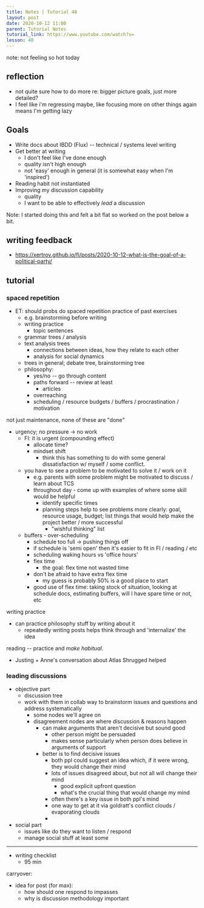 ```yaml
---
title: Notes | Tutorial 48
layout: post
date: 2020-10-12 11:00
parent: Tutorial Notes
tutorial_link: https://www.youtube.com/watch?v=
lesson: 48
---
```


note: not feeling so hot today

## reflection

- not quite sure how to do more re: bigger picture goals, just more detailed?
- I feel like i'm regressing maybe, like focusing more on other things again means I'm getting lazy

## Goals

- Write docs about IBDD (Flux) -- technical / systems level writing
- Get better at writing
  - I don't feel like I've done enough
  - quality isn't high enough
  - not 'easy' enough in general (it is somewhat easy when I'm 'inspired')
- Reading habit not instantiated
- Improving my discussion capability
  - quality
  - I want to be able to effectively *lead* a discussion

Note: I started doing this and felt a bit flat so worked on the post below a bit.

## writing feedback

- <https://xertrov.github.io/fi/posts/2020-10-12-what-is-the-goal-of-a-political-party/>

## tutorial

### spaced repetition

- ET: should probs do spaced repetition practice of past exercises
  - e.g. brainstorming before writing
  - writing practice
    - topic sentences
  - grammar trees / analysis
  - text analysis trees
    - connections between ideas, how they relate to each other
    - analysis for social dynamics
  - trees in general; debate tree, brainstorming tree
  - philosophy:
    - yes/no -- go through content
    - paths forward -- review at least
      - articles
    - overreaching
    - scheduling / resource budgets / buffers / procrastination / motivation

not just maintenance, none of these are "done"

- urgency; no pressure -> no work
  - FI: it is urgent (compounding effect)
    - allocate time?
    - mindset shift
      - think this has something to do with some general dissatisfaction w/ myself / some conflict.
  - you have to see a problem to be motivated to solve it / work on it
    - e.g. parents with some problem might be motivated to discuss / learn about TCS
    - throughout day - come up with examples of where some skill would be helpful
      - identify specific times
      - planning steps help to see problems more clearly: goal, resource usage, budget; list things that would help make the project better / more successful
        - "wishful thinking" list
  - buffers - over-scheduling
    - schedule too full -> pushing things off
    - if schedule is 'semi open' then it's easier to fit in FI / reading / etc
    - scheduling waking hours vs 'office hours'
    - flex time
      - the goal: flex time not wasted time
    - don't be afraid to have extra flex time
      - my guess is probably 50% is a good place to start
    - good use of flex time: taking stock of situation, looking at schedule docs, estimating buffers, will I have spare time or not, etc

writing practice

- can practice philosophy stuff by writing about it
  - repeatedly writing posts helps think through and 'internalize' the idea

reading -- practice and *make habitual*.

- Justing + Anne's conversation about Atlas Shrugged helped

### leading discussions

- objective part
  - discussion tree
  - work with them in collab way to brainstorm issues and questions and address systematically
    - some nodes we'll agree on
    - disagreement nodes are where discussion & reasons happen
      - can make arguments that aren't decisive but sound good
        - other person might be persuaded
        - makes sense particularly when person does believe in arguments of support
      - better is to find decisive issues
        - both ppl could suggest an idea which, if it were wrong, they would change their mind
        - lots of issues disagreed about, but not all will change their mind
          - good explicit upfront question
          - what's the crucial thing that would change my mind
        - often there's a key issue in both ppl's mind
        - one way to get at it via goldratt's conflict clouds / evaporating clouds
        -
- social part
  - issues like do they want to listen / respond
  - manage social stuff at least some

----

- writing checklist
  - 95 min

carryover:

- idea for post (for max):
  - how should one respond to impasses
  - why is discussion methodology important
